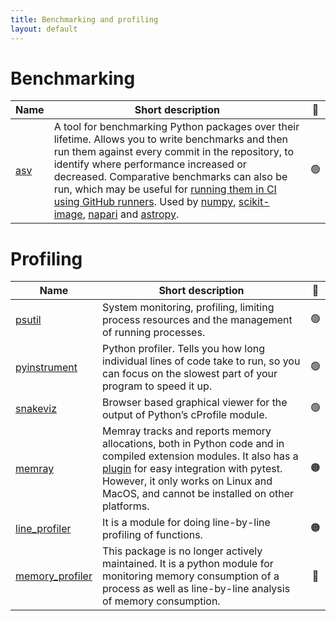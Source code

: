 ```yaml
---
title: Benchmarking and profiling
layout: default
---
```


# Benchmarking

| Name                                         | Short description                                                                                                                                                                                                                                                                                                                                                                                                                                                                                                                                                                                                                                                                       | 🚦  |
| -------------------------------------------- | --------------------------------------------------------------------------------------------------------------------------------------------------------------------------------------------------------------------------------------------------------------------------------------------------------------------------------------------------------------------------------------------------------------------------------------------------------------------------------------------------------------------------------------------------------------------------------------------------------------------------------------------------------------------------------------- | :-: |
| [asv](https://asv.readthedocs.io/en/stable/) | A tool for benchmarking Python packages over their lifetime. Allows you to write benchmarks and then run them against every commit in the repository, to identify where performance increased or decreased. Comparative benchmarks can also be run, which may be useful for [running them in CI using GitHub runners](https://labs.quansight.org/blog/2021/08/github-actions-benchmarks). Used by [numpy](https://github.com/numpy/numpy/tree/main/benchmarks), [scikit-image](https://github.com/scikit-image/scikit-image/tree/main/benchmarks), [napari](https://github.com/napari/napari/tree/main/napari/benchmarks) and [astropy](https://github.com/astropy/astropy-benchmarks). | 🟢  |

# Profiling

| Name                                                          | Short description                                                                                                                                                                                                                                                                                     | 🚦  |
| ------------------------------------------------------------- | ----------------------------------------------------------------------------------------------------------------------------------------------------------------------------------------------------------------------------------------------------------------------------------------------------- | :-: |
| [psutil](https://psutil.readthedocs.io/en/latest/)            | System monitoring, profiling, limiting process resources and the management of running processes.                                                                                                                                                                                                     | 🟢  |
| [pyinstrument](https://pyinstrument.readthedocs.io/en/stable) | Python profiler. Tells you how long individual lines of code take to run, so you can focus on the slowest part of your program to speed it up.                                                                                                                                                        | 🟢  |
| [snakeviz](https://jiffyclub.github.io/snakeviz/)             | Browser based graphical viewer for the output of Python’s cProfile module.                                                                                                                                                                                                                            | 🟢  |
| [memray](https://bloomberg.github.io/memray/)                 | Memray tracks and reports memory allocations, both in Python code and in compiled extension modules. It also has a [plugin](https://pytest-memray.readthedocs.io/en/latest/) for easy integration with pytest. However, it only works on Linux and MacOS, and cannot be installed on other platforms. | 🟠  |
| [line_profiler](https://pypi.org/project/line-profiler/)      | It is a module for doing line-by-line profiling of functions.                                                                                                                                                                                                                                         | 🟠  |
| [memory_profiler](https://pypi.org/project/memory-profiler/)  | This package is no longer actively maintained. It is a python module for monitoring memory consumption of a process as well as line-by-line analysis of memory consumption.                                                                                                                           | 🔴  |
